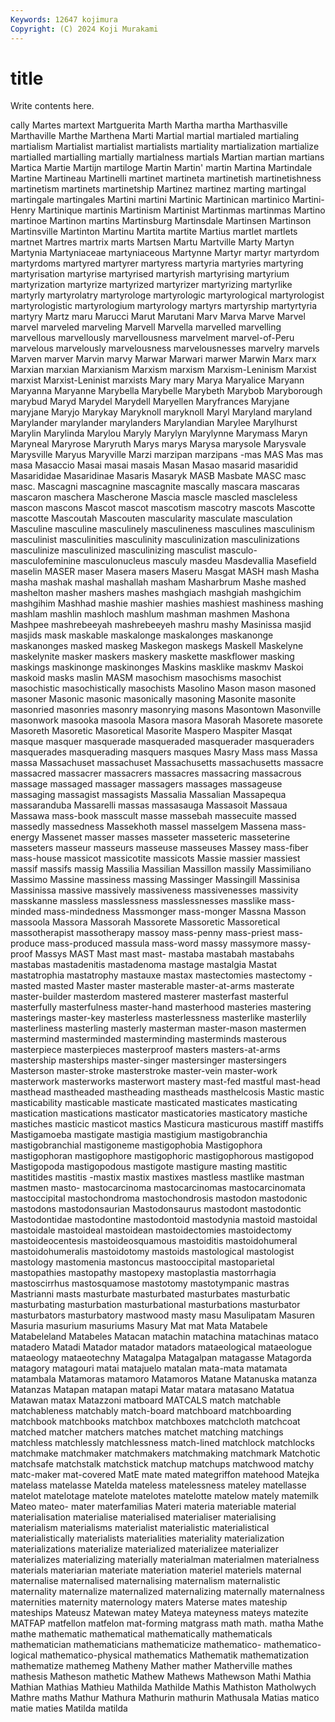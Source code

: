 ```yaml
---
Keywords: 12647 kojimura
Copyright: (C) 2024 Koji Murakami
---
```


# title

Write contents here.



cally Martes martext Martguerita
Marth Martha martha Marthasville Marthaville Marthe Marthena Marti Martial martial
martialed martialing martialism Martialist martialist martialists martiality martialization martialize martialled
martialling martially martialness martials Martian martian martians Martica Martie Martijn
martiloge Martin Martin' martin Martina Martindale Martine Martineau Martinelli martinet
martineta martinetish martinetishness martinetism martinets martinetship Martinez martinez marting martingal
martingale martingales Martini martini Martinic Martinican martinico Martini-Henry Martinique martinis
Martinism Martinist Martinmas martinmas Martino martinoe Martinon martins Martinsburg Martinsdale
Martinsen Martinson Martinsville Martinton Martinu Martita martite Martius martlet martlets
martnet Martres martrix marts Martsen Martu Martville Marty Martyn Martynia
Martyniaceae martyniaceous Martynne Martyr martyr martyrdom martyrdoms martyred martyrer martyress
martyria martyries martyring martyrisation martyrise martyrised martyrish martyrising martyrium martyrization
martyrize martyrized martyrizer martyrizing martyrlike martyrly martyrolatry martyrologe martyrologic martyrological
martyrologist martyrologistic martyrologium martyrology martyrs martyrship martyrtyria martyry Martz maru
Marucci Marut Marutani Marv Marva Marve Marvel marvel marveled marveling
Marvell Marvella marvelled marvelling marvellous marvellously marvellousness marvelment marvel-of-Peru marvelous
marvelously marvelousness marvelousnesses marvelry marvels Marven marver Marvin marvy Marwar
Marwari marwer Marwin Marx marx Marxian marxian Marxianism Marxism marxism
Marxism-Leninism Marxist marxist Marxist-Leninist marxists Mary mary Marya Maryalice Maryann
Maryanna Maryanne Marybella Marybelle Marybeth Marybob Maryborough marybud Maryd Marydel
Marydell Maryellen Maryfrances Maryjane maryjane Maryjo Marykay Maryknoll maryknoll Maryl
Maryland maryland Marylander marylander marylanders Marylandian Marylee Marylhurst Marylin Marylinda
Marylou Maryly Marylyn Marylynne Marymass Maryn Maryneal Maryrose Maryruth Marys
marys Marysa marysole Marysvale Marysville Maryus Maryville Marzi marzipan marzipans
-mas MAS Mas mas masa Masaccio Masai masai masais Masan
Masao masarid masaridid Masarididae Masaridinae Masaris Masaryk MASB Masbate MASC
masc masc. Mascagni mascagnine mascagnite mascally mascara mascaras mascaron maschera
Mascherone Mascia mascle mascled mascleless mascon mascons Mascot mascot mascotism
mascotry mascots Mascotte mascotte Mascoutah Mascouten mascularity masculate masculation Masculine
masculine masculinely masculineness masculines masculinism masculinist masculinities masculinity masculinization masculinizations
masculinize masculinized masculinizing masculist masculo- masculofeminine masculonucleus masculy masdeu Masdevallia
Masefield maselin MASER maser Masera masers Maseru Masgat MASH mash
Masha masha mashak mashal mashallah masham Masharbrum Mashe mashed mashelton
masher mashers mashes mashgiach mashgiah mashgichim mashgihim Mashhad mashie mashier
mashies mashiest mashiness mashing mashlam mashlin mashloch mashlum mashman mashmen
Mashona Mashpee mashrebeeyah mashrebeeyeh mashru mashy Masinissa masjid masjids mask
maskable maskalonge maskalonges maskanonge maskanonges masked maskeg Maskegon maskegs Maskell
Maskelyne maskelynite masker maskers maskery maskette maskflower masking maskings maskinonge
maskinonges Maskins masklike maskmv Maskoi maskoid masks maslin MASM masochism
masochisms masochist masochistic masochistically masochists Masolino Mason mason masoned masoner
Masonic masonic masonically masoning Masonite masonite masonried masonries masonry masonrying
masons Masontown Masonville masonwork masooka masoola Masora masora Masorah Masorete
masorete Masoreth Masoretic Masoretical Masorite Maspero Maspiter Masqat masque masquer
masquerade masqueraded masquerader masqueraders masquerades masquerading masquers masques Masry Mass
mass Massa massa Massachuset massachuset Massachusetts massachusetts massacre massacred massacrer
massacrers massacres massacring massacrous massage massaged massager massagers massages massageuse
massaging massagist massagists Massalia Massalian Massapequa massaranduba Massarelli massas massasauga
Massasoit Massaua Massawa mass-book masscult masse massebah massecuite massed massedly
massedness Massekhoth massel masselgem Massena mass-energy Massenet masser masses masseter
masseteric masseterine masseters masseur masseurs masseuse masseuses Massey mass-fiber mass-house
massicot massicotite massicots Massie massier massiest massif massifs massig Massilia
Massilian Massillon massily Massimiliano Massimo Massine massiness massing Massinger Massingill
Massinisa Massinissa massive massively massiveness massivenesses massivity masskanne massless masslessness
masslessnesses masslike mass-minded mass-mindedness Massmonger mass-monger Massna Masson massoola Massora
Massorah Massorete Massoretic Massoretical massotherapist massotherapy massoy mass-penny mass-priest mass-produce
mass-produced massula mass-word massy massymore massy-proof Massys MAST Mast mast
mast- mastaba mastabah mastabahs mastabas mastadenitis mastadenoma mastage mastalgia Mastat
mastatrophia mastatrophy mastauxe mastax mastectomies mastectomy -masted masted Master master
masterable master-at-arms masterate master-builder masterdom mastered masterer masterfast masterful masterfully
masterfulness master-hand masterhood masteries mastering masterings master-key masterless masterlessness masterlike
masterlily masterliness masterling masterly masterman master-mason mastermen mastermind masterminded masterminding
masterminds masterous masterpiece masterpieces masterproof masters masters-at-arms mastership masterships master-singer
mastersinger mastersingers Masterson master-stroke masterstroke master-vein master-work masterwork masterworks masterwort
mastery mast-fed mastful mast-head masthead mastheaded mastheading mastheads masthelcosis Mastic
mastic masticability masticable masticate masticated masticates masticating mastication mastications masticator
masticatories masticatory mastiche mastiches masticic masticot mastics Masticura masticurous mastiff
mastiffs Mastigamoeba mastigate mastigia mastigium mastigobranchia mastigobranchial mastigoneme mastigophobia Mastigophora
mastigophoran mastigophore mastigophoric mastigophorous mastigopod Mastigopoda mastigopodous mastigote mastigure masting
mastitic mastitides mastitis -mastix mastix mastixes mastless mastlike mastman mastmen
masto- mastocarcinoma mastocarcinomas mastocarcinomata mastoccipital mastochondroma mastochondrosis mastodon mastodonic mastodons
mastodonsaurian Mastodonsaurus mastodont mastodontic Mastodontidae mastodontine mastodontoid mastodynia mastoid mastoidal
mastoidale mastoideal mastoidean mastoidectomies mastoidectomy mastoideocentesis mastoideosquamous mastoiditis mastoidohumeral mastoidohumeralis
mastoidotomy mastoids mastological mastologist mastology mastomenia mastoncus mastooccipital mastoparietal mastopathies
mastopathy mastopexy mastoplastia mastorrhagia mastoscirrhus mastosquamose mastotomy mastotympanic mastras Mastrianni
masts masturbate masturbated masturbates masturbatic masturbating masturbation masturbational masturbations masturbator
masturbators masturbatory mastwood masty masu Masulipatam Masuren Masuria masurium masuriums
Masury Mat mat Mata Matabele Matabeleland Matabeles Matacan matachin matachina
matachinas mataco matadero Matadi Matador matador matadors mataeological mataeologue mataeology
mataeotechny Matagalpa Matagalpan matagasse Matagorda matagory matagouri matai matajuelo matalan
mata-mata matamata matambala Matamoras matamoro Matamoros Matane Matanuska matanza Matanzas
Matapan matapan matapi Matar matara matasano Matatua Matawan matax Matazzoni
matboard MATCALS match matchable matchableness matchably match-board matchboard matchboarding matchbook
matchbooks matchbox matchboxes matchcloth matchcoat matched matcher matchers matches matchet
matching matchings matchless matchlessly matchlessness match-lined matchlock matchlocks matchmake matchmaker
matchmakers matchmaking matchmark Matchotic matchsafe matchstalk matchstick matchup matchups matchwood
matchy matc-maker mat-covered MatE mate mated mategriffon matehood Matejka matelass
matelasse Matelda mateless matelessness mateley matellasse matelot matelotage matelote matelotes
matelotte matelow mately matemilk Mateo mateo- mater materfamilias Materi materia
materiable material materialisation materialise materialised materialiser materialising materialism materialisms materialist
materialistic materialistical materialistically materialists materialities materiality materialization materializations materialize materialized
materializee materializer materializes materializing materially materialman materialmen materialness materials materiarian
materiate materiation materiel materiels maternal maternalise maternalised maternalising maternalism maternalistic
maternality maternalize maternalized maternalizing maternally maternalness maternities maternity maternology maters
Materse mates mateship mateships Mateusz Matewan matey Mateya mateyness mateys
matezite MATFAP matfellon matfelon mat-forming matgrass math math. matha Mathe
mathe mathematic mathematical mathematically mathematicals mathematician mathematicians mathematicize mathematico- mathematico-logical
mathematico-physical mathematics Mathematik mathematization mathematize mathemeg Matheny Mather mather Matherville
mathes mathesis Matheson mathetic Mathew Mathews Mathewson Mathi Mathia Mathian
Mathias Mathieu Mathilda Mathilde Mathis Mathiston Matholwych Mathre maths Mathur
Mathura Mathurin mathurin Mathusala Matias matico matie maties Matilda matilda
